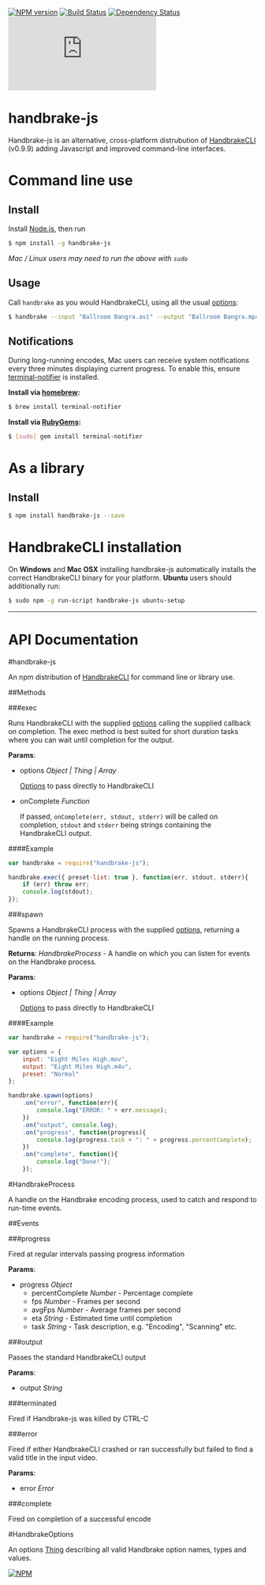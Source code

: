 [![NPM version](https://badge.fury.io/js/handbrake-js.png)](http://badge.fury.io/js/handbrake-js)
[![Build Status](https://travis-ci.org/75lb/handbrake-js.png?branch=master)](https://travis-ci.org/75lb/handbrake-js)
[![Dependency Status](https://david-dm.org/75lb/handbrake-js.png)](https://david-dm.org/75lb/handbrake-js)
![Analytics](https://ga-beacon.appspot.com/UA-27725889-6/handbrake-js/README.md?pixel)

handbrake-js
============
Handbrake-js is an alternative, cross-platform distrubution of [HandbrakeCLI](https://trac.handbrake.fr/wiki/CLIGuide) (v0.9.9) adding Javascript and improved command-line interfaces.

Command line use
================
Install
-------
Install [Node.js](http://nodejs.org), then run

```sh
$ npm install -g handbrake-js
```
*Mac / Linux users may need to run the above with `sudo`*

Usage
-----
Call `handbrake` as you would HandbrakeCLI, using all the usual [options](https://trac.handbrake.fr/wiki/CLIGuide):
```sh
$ handbrake --input "Ballroom Bangra.avi" --output "Ballroom Bangra.mp4" --preset Normal
```

Notifications
-------------
During long-running encodes, Mac users can receive system notifications every three minutes displaying current progress. To enable this, ensure [terminal-notifier](https://github.com/alloy/terminal-notifier) is installed. 

**Install via [homebrew](http://brew.sh):**

```sh
$ brew install terminal-notifier
```

**Install via [RubyGems](http://rubygems.org):**
```sh
$ [sudo] gem install terminal-notifier
```

As a library
============
Install
-------
```sh
$ npm install handbrake-js --save
```

HandbrakeCLI installation
=========================
On **Windows** and **Mac OSX** installing handbrake-js automatically installs the correct HandbrakeCLI binary for your platform. **Ubuntu** users should additionally run:
```sh
$ sudo npm -g run-script handbrake-js ubuntu-setup
```

- - - - - - - - - - - - - - - - - - - - - - - - - - - - - - - - - - - - - - - - - - - - - - - - - 

API Documentation
=================
#handbrake-js

An npm distribution of [HandbrakeCLI](https://trac.handbrake.fr/wiki/CLIGuide) for command line or library use.

##Methods

###exec

Runs HandbrakeCLI with the supplied [options](https://trac.handbrake.fr/wiki/CLIGuide) calling the supplied callback on completion. The exec method is best suited for short duration tasks where you can wait until completion for the output.

**Params**:  
*   options _Object | Thing | Array_

    [Options](https://trac.handbrake.fr/wiki/CLIGuide) to pass directly to HandbrakeCLI
*   onComplete _Function_

    If passed, `onComplete(err, stdout, stderr)` will be called on completion, `stdout` and `stderr` being strings containing the HandbrakeCLI output.

####Example

```js   
var handbrake = require("handbrake-js");

handbrake.exec({ preset-list: true }, function(err, stdout, stderr){
    if (err) throw err;
    console.log(stdout);
});
```

###spawn

Spawns a HandbrakeCLI process with the supplied [options](https://trac.handbrake.fr/wiki/CLIGuide), returning a handle on the running process.

**Returns**: _HandbrakeProcess_ - A handle on which you can listen for events on the Handbrake process.

**Params**:  
*   options _Object | Thing | Array_

    [Options](https://trac.handbrake.fr/wiki/CLIGuide) to pass directly to HandbrakeCLI

####Example

```js
var handbrake = require("handbrake-js");

var options = {
    input: "Eight Miles High.mov",
    output: "Eight Miles High.m4v",
    preset: "Normal"
};

handbrake.spawn(options)
    .on("error", function(err){
        console.log("ERROR: " + err.message);
    })
    .on("output", console.log);
    .on("progress", function(progress){
        console.log(progress.task + ": " + progress.percentComplete);
    })
    .on("complete", function(){ 
        console.log("Done!"); 
    });
```

#HandbrakeProcess

A handle on the Handbrake encoding process, used to catch and respond to run-time events.

##Events

###progress

Fired at regular intervals passing progress information

**Params**:  
*   progress _Object_
    * percentComplete _Number_ - Percentage complete
    * fps _Number_ - Frames per second
    * avgFps _Number_ - Average frames per second
    * eta _String_ - Estimated time until completion
    * task _String_ - Task description, e.g. "Encoding", "Scanning" etc.


###output

Passes the standard HandbrakeCLI output

**Params**:  
*   output _String_


###terminated

Fired if Handbrake-js was killed by CTRL-C

###error

Fired if either HandbrakeCLI crashed or ran successfully but failed to find a valid title in the input video.

**Params**:  
*   error _Error_


###complete

Fired on completion of a successful encode

#HandbrakeOptions

An options [Thing](https://github.com/75lb/nature) describing all valid Handbrake option names, types and values.

[![NPM](https://nodei.co/npm-dl/handbrake-js.png?months=3)](https://nodei.co/npm/handbrake-js/)
